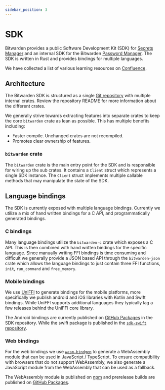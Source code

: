 ```yaml
---
sidebar_position: 3
---
```


# SDK

Bitwarden provides a public Software Development Kit (SDK) for [Secrets Manager][sm] and an internal
SDK for the Bitwarden [Password Manager][pm]. The SDK is written in Rust and provides bindings for
multiple languages.

<Bitwarden>We have collected a list of various learning resources on
[Confluence](https://bitwarden.atlassian.net/wiki/spaces/DEV/pages/517898288/Rust+Learning+Resources).</Bitwarden>

## Architecture

The Bitwarden SDK is structured as a single [Git repository](https://github.com/bitwarden/sdk) with
multiple internal crates. Review the repository README for more information about the different
crates.

We generally strive towards extracting features into separate crates to keep the core `bitwarden`
crate as lean as possible. This has multiple benefits including:

- Faster compile. Unchanged crates are not recompiled.
- Promotes clear ownership of features.

### `bitwarden` crate

The `bitwarden` crate is the main entry point for the SDK and is responsible for wiring up the sub
crates. It contains a `Client` struct which represents a single SDK instance. The `Client` struct
implements multiple callable methods that may manipulate the state of the SDK.

## Language bindings

The SDK is currently exposed with multiple language bindings. Currently we utilize a mix of hand
written bindings for a C API, and programmatically generated bindings.

### C bindings

Many language bindings utilize the `bitwarden-c` crate which exposes a C API. This is then combined
with hand written bindings for the specific language. Since manually writing FFI bindings is time
consuming and difficult we generally provide a JSON based API through the `bitwarden-json` crate
which allows the language bindings to just contain three FFI functions, `init`, `run_command` and
`free_memory`.

### Mobile bindings

We use [UniFFI](https://github.com/mozilla/uniffi-rs/) to generate bindings for the mobile
platforms, more specifically we publish android and iOS libraries with Kotlin and Swift bindings.
While UniFFI supports additional languages they typically lag a few releases behind the UniFFI core
library.

The Android bindings are currently published on
[GitHub Packages](https://github.com/bitwarden/sdk/packages/1945788) in the SDK repository. While
the swift package is published in the
[`sdk-swift` repository](https://github.com/bitwarden/sdk-swift).

### Web bindings

For the web bindings we use [`wasm-bindgen`](https://github.com/rustwasm/wasm-bindgen) to generate a
WebAssembly module that can be used in JavaScript / TypeScript. To ensure compatibility with
browsers that do not support WebAssembly, we also generate a JavaScript module from the WebAssembly
that can be used as a fallback.

The WebAssembly module is published on [npm](https://www.npmjs.com/package/@bitwarden/sdk-wasm) and
prerelease builds are published on
[GitHub Packages](https://github.com/bitwarden/sdk/pkgs/npm/sdk-wasm).

[sm]: https://bitwarden.com/products/secrets-manager/
[pm]: https://bitwarden.com/
